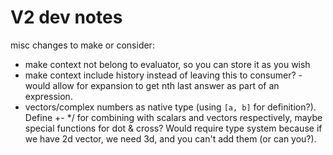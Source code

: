 # V2 dev notes

misc changes to make or consider:
- make context not belong to evaluator, so you can store it as you wish
- make context include history instead of leaving this to consumer? - would allow for expansion to get nth last answer as part of an expression.
- vectors/complex numbers as native type (using `[a, b]` for definition?). Define +- */ for combining with scalars and vectors respectively, maybe special functions for dot & cross? Would require type system because if we have 2d vector, we need 3d, and you can't add them (or can you?).

